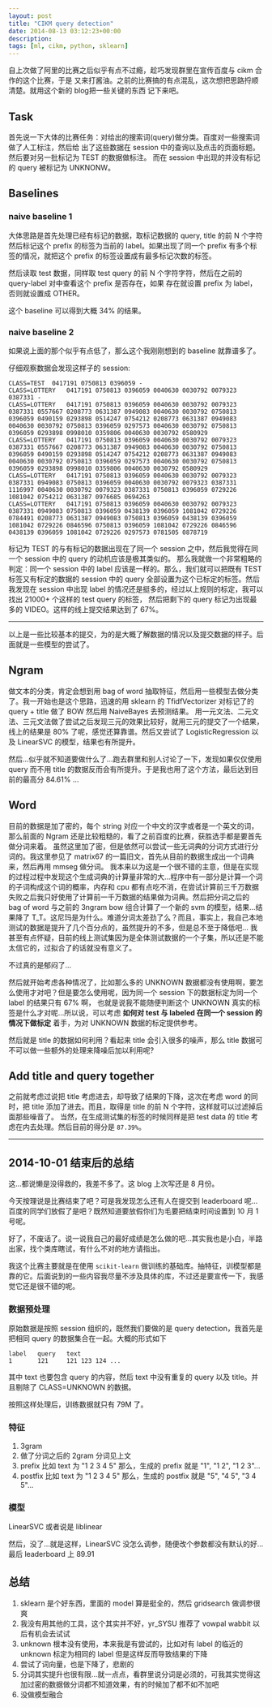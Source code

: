 ```yaml
---
layout: post
title: "CIKM query detection"
date: 2014-08-13 03:12:23+00:00
description: 
tags: [ml, cikm, python, sklearn]
---
```


自上次做了阿里的比赛之后似乎有点不过瘾，趁巧发现群里在宣传百度与 cikm 合作的这个比赛，于是
又来打酱油。之前的比赛搞的有点混乱，这次想把思路捋顺清楚。就用这个新的 blog把一些关键的东西
记下来吧。

## Task

首先说一下大体的比赛任务：对给出的搜索词(query)做分类。百度对一些搜索词做了人工标注，然后给
出了这些数据在 session 中的查询以及点击的页面标题。然后要对另一批标记为 TEST 的数据做标注。
而在 session 中出现的并没有标记的 query 被标记为 UNKNONW。

## Baselines

### naive baseline 1

大体思路是首先处理已经有标记的数据，取标记数据的 query, title 的前 N 个字符然后标记这个
prefix 的标签为当前的 label。如果出现了同一个 prefix 有多个标签的情况，就把这个 prefix
的标签设置成有最多标记次数的标签。

然后读取 test 数据，同样取 test query 的前 N 个字符字符，然后在之前的 query-label 对中查看这个 prefix 是否存在，如果
存在就设置 prefix 为 label，否则就设置成 OTHER。

这个 baseline 可以得到大概 34% 的结果。

### naive baseline 2

如果说上面的那个似乎有点低了，那么这个我刚刚想到的 baseline 就靠谱多了。

仔细观察数据会发现这样子的 session:

    CLASS=TEST	0417191 0750813 0396059	-
    CLASS=LOTTERY	0417191 0750813 0396059 0040630 0030792 0079323 0387331	-
    CLASS=LOTTERY	0417191 0750813 0396059 0040630 0030792 0079323 0387331	0557667 0208773 0631387 0949083 0040630 0030792 0750813 0396059 0490159 0293898 0514247 0754212 0208773 0631387 0949083 0040630 0030792 0750813 0396059 0297573 0040630 0030792 0750813 0396059 0293898 0998010 0359806 0040630 0030792 0580929
    CLASS=LOTTERY	0417191 0750813 0396059 0040630 0030792 0079323 0387331	0557667 0208773 0631387 0949083 0040630 0030792 0750813 0396059 0490159 0293898 0514247 0754212 0208773 0631387 0949083 0040630 0030792 0750813 0396059 0297573 0040630 0030792 0750813 0396059 0293898 0998010 0359806 0040630 0030792 0580929
    CLASS=LOTTERY	0417191 0750813 0396059 0040630 0030792 0079323 0387331	0949083 0750813 0396059 0040630 0030792 0079323 0387331 1116997 0040630 0030792 0079323 0387331 0750813 0396059 0729226 1081042 0754212 0631387 0976685 0694263
    CLASS=LOTTERY	0417191 0750813 0396059 0040630 0030792 0079323 0387331	0949083 0750813 0396059 0438139 0396059 1081042 0729226 0784491 0208773 0631387 0949083 0750813 0396059 0438139 0396059 1081042 0729226 0846596 0750813 0396059 1081042 0729226 0846596 0438139 0396059 1081042 0729226 0297573 0781505 0878719

标记为 TEST 的与有标记的数据出现在了同一个 session 之中，然后我觉得在同一个 session 中的 query 的动机应该是极其类似的。
那么我就做一个非常粗略的判定：同一个 session 中的 label 应该是一样的。那么，我们就可以把既有 TEST 标签又有标定的数据的 session 中的 query 全部设置为这个已标定的标签。然后我发现在 session 中出现 label 的情况还是挺多的，经过以上规则的标定，我可以找出 21000+ 个这样的 test query 的标签，
然后把剩下的 query 标记为出现最多的 VIDEO。这样的线上提交结果达到了 67%。


----

以上是一些比较基本的提交，为的是大概了解数据的情况以及提交数据的样子。后面就是一些模型的尝试了。

## Ngram

做文本的分类，肯定会想到用 bag of word 抽取特征，然后用一些模型去做分类了。我一开始也是这个思路，迅速的用 sklearn 的 TfidfVectorizer 对标记了的 query + title 做了 BOW 然后用 NaiveBayes 去预测结果。
用一元文法、二元文法、三元文法做了尝试之后发现三元的效果比较好，就用三元的提交了一个结果，线上的结果是 80% 了呢，感觉还算靠谱。然后又尝试了 LogisticRegression 以及 LinearSVC 的模型，结果也有所提升。

然后...似乎就不知道要做什么了...跑去群里和别人讨论了一下，发现如果仅仅使用 query 而不用 title 的数据反而会有所提升。于是我也用了这个方法，最后达到目前的最高分 84.61% ...

## Word

目前的数据是加了密的，每个 string 对应一个中文的汉字或者是一个英文的词，那么前面的 Ngram 还是比较粗糙的，看了之前百度的比赛，获胜选手都是要首先做分词来着。
虽然这里加了密，但是依然可以尝试一些无词典的分词方式进行分词的。我这里参见了 matrix67 的一篇旧文，首先从目前的数据生成出一个词典来，然后再用 mmseg 做分词。
我本来以为这是一个很不错的主意，但是在实现的过程过程中发现这个生成词典的计算量非常的大...程序中有一部分是计算一个词的子词构成这个词的概率，内存和 cpu
都有点吃不消，在尝试计算前三千万数据失败之后我只好使用了计算前一千万数据的结果做为词典。然后把分词之后的 bag of word 与之前的 3ngram bow 组合计算了一个新的 svm
的模型，结果...结果降了 T_T。这尼玛是为什么。难道分词太差劲了么？而且，事实上，我自己本地测试的数据是提升了几个百分点的，虽然提升的不多，但是总不至于降低吧...
我甚至有点怀疑，目前的线上测试集因为是全体测试数据的一个子集，所以还是不能太信它的，过拟合了的话就没有意义了。

不过真的是郁闷了...

然后就开始考虑各种情况了，比如那么多的 UNKNOWN 数据都没有使用啊，要怎么使用才对吧？但是要怎么使用呢，因为同一个 session 下的数据标定为同一个 label 的结果只有 67% 啊，
也就是说我不能随便判断这个 UNKNOWN 真实的标签是什么才对呢...所以说，可以考虑 **如何对 test 与 labeled 在同一个 session 的情况下做标定** 着手，为对 UNKNOWN 数据的标定提供参考。

然后就是 title 的数据如何利用？看起来 title 会引入很多的噪声，那么 title 数据可不可以做一些额外的处理来降噪后加以利用呢?

## Add title and query together

之前就考虑过说把 title 考虑进去，却导致了结果的下降，这次在考虑 word 的同时，把 title 添加了进去。而且，取得是 title 的前 N 个字符，这样就可以过滤掉后面那些噪音了。
当然，在生成测试集的标签的时候同样是把 test data 的 title 考虑在内去处理。然后目前的得分是 `87.39%`。

----


## 2014-10-01 结束后的总结

这...都说懒是没得救的，我差不多了。这 blog 上次写还是 8 月份。

今天按理说是比赛结束了吧？可是我发现怎么还有人在提交到 leaderboard 呢...百度的同学们放假了是吧？既然知道要放假你们为毛要把结束时间设置到 10 月 1 号呢。

好了，不废话了。说一说我自己的最好成绩是怎么做的吧...其实我也是小白，半路出家，找个类库瞎试，有什么不对的地方请指出。

我这个比赛主要就是在使用 `scikit-learn` 做训练的基础库。抽特征，训模型都是靠的它。后面说到的一些内容我尽量不涉及具体的库，不过还是要宣传一下，我感觉它还是很不错的呢。


### 数据预处理

原始数据是按照 session 组织的，既然我们要做的是 query detection，我首先是把相同 query 的数据集合在一起。大概的形式如下

    label   query   text
    1       121     121 123 124 ...


其中 text 也要包含 query 的内容，然后 text 中没有重复的 query 以及 title。并且剔除了 CLASS=UNKNOWN 的数据。

按照这样处理后，训练数据就只有 79M 了。

### 特征

1. 3gram
2. 做了分词之后的 2gram 分词见上文
3. prefix 比如 text 为 "1 2 3 4 5" 那么，生成的 prefix 就是 "1", "1 2", "1 2 3"...
4. postfix 比如 text 为 "1 2 3 4 5" 那么，生成的 postfix 就是 "5", "4 5", "3 4 5"...

### 模型

LinearSVC 或者说是 liblinear

然后，没了...就是这样，LinearSVC 没怎么调参，随便改个参数都没有默认的好...最后 leaderboard 上 89.91


## 总结

1. sklearn 是个好东西，里面的 model 算是挺全的，然后 gridsearch 做调参很爽
2. 我没有用其他的工具，这个其实并不好，yr_SYSU 推荐了 vowpal wabbit 以后有机会去试试
3. unknown 根本没有使用，本来我是有尝试的，比如对有 label 的临近的 unknown 标定为相同的 label 但是这样反而导致结果的下降
4. 尝试了词向量，也是下降了，悲剧的
5. 分词其实提升也很有限...就一点点，看群里说分词是必须的，可我其实觉得这加过密的数据做分词都不知道效果，有的时候加了都不如不加吧
6. 没做模型融合
